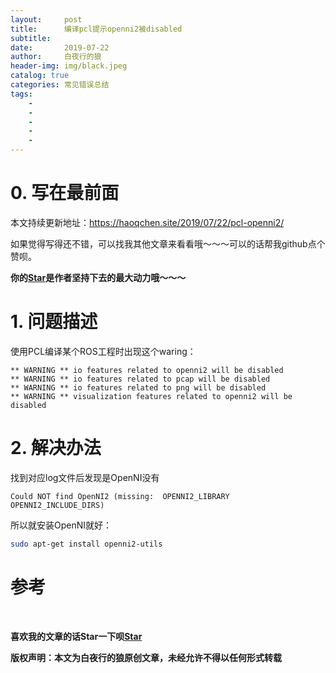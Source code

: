 ```yaml
---
layout:     post
title:      编译pcl提示openni2被disabled
subtitle:   
date:       2019-07-22
author:     白夜行的狼
header-img: img/black.jpeg
catalog: true
categories: 常见错误总结 
tags:
    - 
    - 
    - 
    - 
    - 
--- 
```


# 0. 写在最前面

本文持续更新地址：<https://haoqchen.site/2019/07/22/pcl-openni2/>

如果觉得写得还不错，可以找我其他文章来看看哦～～～可以的话帮我github点个赞呗。

**你的[Star](https://github.com/HaoQChen/HaoQChen.github.io)是作者坚持下去的最大动力哦～～～**

# 1. 问题描述

使用PCL编译某个ROS工程时出现这个waring：
```
** WARNING ** io features related to openni2 will be disabled
** WARNING ** io features related to pcap will be disabled
** WARNING ** io features related to png will be disabled
** WARNING ** visualization features related to openni2 will be disabled
```

# 2. 解决办法

找到对应log文件后发现是OpenNI没有
```
Could NOT find OpenNI2 (missing:  OPENNI2_LIBRARY OPENNI2_INCLUDE_DIRS)
```

所以就安装OpenNI就好：

```bash
sudo apt-get install openni2-utils
```

# 参考

<br>

**喜欢我的文章的话Star一下呗[Star](https://github.com/HaoQChen/HaoQChen.github.io)**

**版权声明：本文为白夜行的狼原创文章，未经允许不得以任何形式转载**
